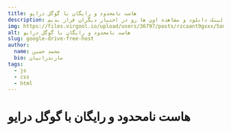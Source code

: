 ```yaml
---
title: هاست نامحدود و رایگان با گوگل درایو
description: همه میدونیم که گوگل درایو یه فضای 15 گیگ رایگان در اختیارمون میزاره که میتونیم فایل های خودمون رو آپلود کنیم و هر موقع بخوایم بهش دسترسی داشته باشیم و حتی لینک دانلود و مشاهده اون ها رو در اختیار دیگران قرار بدیم.
img: https://files.virgool.io/upload/users/36797/posts/rzcaant9gxxx/5omute8lkpgh.png
alt: هاست نامحدود و رایگان با گوگل درایو
slug: google-drive-free-host
author:
  name: محمد حسین
  bio: مازندرانیان
tags:
  - js    
  - css
  - html
---
```

<h1 class="has-text-centered title is-1">هاست نامحدود و رایگان با گوگل درایو</h1>
